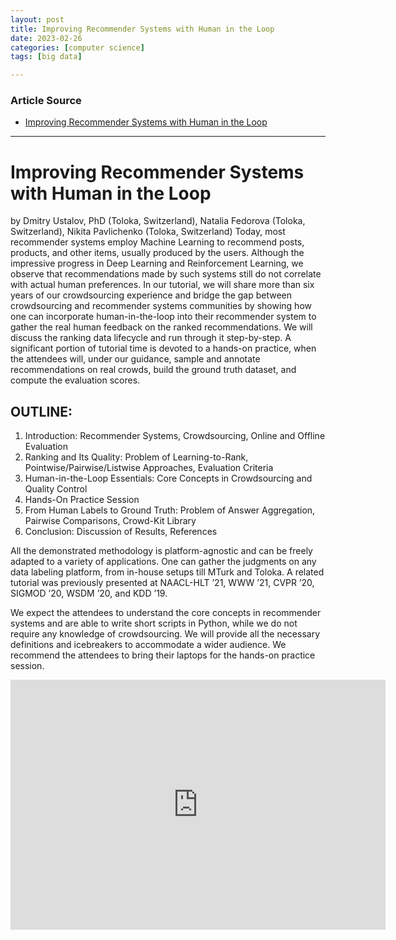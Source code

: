 ```yaml
---
layout: post
title: Improving Recommender Systems with Human in the Loop  
date: 2023-02-26
categories: [computer science]
tags: [big data]

---
```


### Article Source

* [Improving Recommender Systems with Human in the Loop](https://www.youtube.com/watch?v=WfKIfWGuO_k)


---

# Improving Recommender Systems with Human in the Loop

by Dmitry Ustalov, PhD (Toloka, Switzerland), Natalia Fedorova (Toloka, Switzerland), Nikita Pavlichenko (Toloka, Switzerland)
Today, most recommender systems employ Machine Learning to recommend posts, products, and other items, usually produced by the users. Although the impressive progress in Deep Learning and Reinforcement Learning, we observe that recommendations made by such systems still do not correlate with actual human preferences. In our tutorial, we will share more than six years of our crowdsourcing experience and bridge the gap between crowdsourcing and recommender systems communities by showing how one can incorporate human-in-the-loop into their recommender system to gather the real human feedback on the ranked recommendations. We will discuss the ranking data lifecycle and run through it step-by-step. A significant portion of tutorial time is devoted to a hands-on practice, when the attendees will, under our guidance, sample and annotate recommendations on real crowds, build the ground truth dataset, and compute the evaluation scores.

## OUTLINE:
1. Introduction: Recommender Systems, Crowdsourcing, Online and Offline Evaluation
2. Ranking and Its Quality: Problem of Learning-to-Rank, Pointwise/Pairwise/Listwise Approaches, Evaluation Criteria
3. Human-in-the-Loop Essentials: Core Concepts in Crowdsourcing and Quality Control
4. Hands-On Practice Session
5. From Human Labels to Ground Truth: Problem of Answer Aggregation, Pairwise Comparisons, Crowd-Kit Library
6. Conclusion: Discussion of Results, References

All the demonstrated methodology is platform-agnostic and can be freely adapted to a variety of applications. One can gather the judgments on any data labeling platform, from in-house setups till MTurk and Toloka. A related tutorial was previously presented at NAACL-HLT ’21, WWW ’21, CVPR ’20, SIGMOD ’20, WSDM ’20, and KDD ’19.

We expect the attendees to understand the core concepts in recommender systems and are able to write short scripts in Python, while we do not require any knowledge of crowdsourcing. We will provide all the necessary definitions and icebreakers to accommodate a wider audience. We recommend the attendees to bring their laptops for the hands-on practice session.

<iframe width="600" height="400" src="https://www.youtube.com/embed/WfKIfWGuO_k" title="YouTube video player" frameborder="0" allow="accelerometer; autoplay; clipboard-write; encrypted-media; gyroscope; picture-in-picture; web-share" allowfullscreen></iframe>